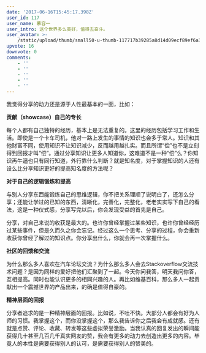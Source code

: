 ```yaml
---
date: '2017-06-16T15:45:17.398Z'
user_id: 117
user_name: 慕容一
user_intro: 这个世界多么美好，值得去奋斗。
user_avatar: >-
    /static/upload/thumb/small50-u-thumb-117717b39285a8d14d09ecf89ef6a3121979c49e198.png
upvote: 16
downvote: 0
comments:
    - ''
    - ''
    - ''
    - ''
    - ''
---
```


我觉得分享的动力还是源于人性最基本的一面，比如：

  

**贡献（showcase）自己的专长**

每个人都有自己独特的经历，基本上是无法重复的。这里的经历包括学习工作和生活。即使是一个卡车司机，他对一路上发生的事情的知识也会多于常人。知识和其他财富不同，使用知识不让知识减少，反而越用越扎实。而且所谓“偿”也不是立刻得到回报才叫“偿”。通过分享知识让更多人知道你，这难道不是一种“偿”么？你知识再牛逼也只有同行知道，外行靠什么判断？就是知名度，对于掌握知识的人还有设么比分享知识更好的提高知名度的方法呢？  

  

**对于自己的逻辑锻炼和提高**

与别人分享东西能锻炼自己的思维逻辑，你不把关系理顺了说明白了，还怎么分享；还能让学过的已知的东西，清晰化，完善化，完整化，老老实实写下自己的看法，这是一种仪式感，分享写完以后，你会发现受益的首先是自己。

分享，对自己来说的收获是最大的。也许你曾经掌握过某些知识，也许你曾经经历过某些事件，但是久而久之你会忘记。经过这么一个思考、分享的过程，你会重新收获你曾经了解过的知识点。你分享出什么，你就会再一次掌握什么。

  

**社区的回馈和交流**

为什么那么多人喜欢在汽车论坛交流？为什么那么多人会去Stackoverflow交流技术问题？是因为同样的爱好把他们汇聚到了一起。今天你问我答，明天我问你答，互相提高。同时也能认识更多的相同兴趣的人。再比如维基百科，那么多人一起贡献出一个震撼世界的产品出来，的确是值得自豪的。

  

**精神层面的回报**

分享者追求的是一种精神层面的回报。比如说，不吐不快。大部分人都会有好为人师的习惯。我掌握这个，而你没掌握这个，那么我告诉你之后我会有成就感。还有就是点赞、评论、收藏、转发等这些虚拟荣誉激励。当我认真的回复发出的瞬间能获得几十甚至几百几千真实网友的赞，我会有更多的动力去创造出更多的内容。毕竟人的本性是需要获得别人的认可，是需要获得别人的赞美的。
